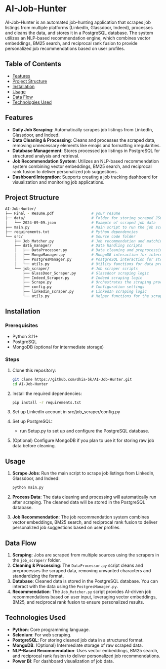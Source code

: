 
# AI-Job-Hunter

AI-Job-Hunter is an automated job-hunting application that scrapes job listings from multiple platforms (LinkedIn, Glassdoor, Indeed), processes and cleans the data, and stores it in a PostgreSQL database. The system utilizes an NLP-based recommendation engine, which combines vector embeddings, BM25 search, and reciprocal rank fusion to provide personalized job recommendations based on user profiles.

## Table of Contents
- [Features](#features)
- [Project Structure](#project-structure)
- [Installation](#installation)
- [Usage](#usage)
- [Data Flow](#data-flow)
- [Technologies Used](#technologies-used)

## Features
- **Daily Job Scraping**: Automatically scrapes job listings from LinkedIn, Glassdoor, and Indeed.
- **Data Cleaning & Processing**: Cleans and processes the scraped data, removing unnecessary elements like emojis and formatting irregularities.
- **Database Management**: Stores processed job listings in PostgreSQL for structured analysis and retrieval.
- **Job Recommendation System**: Utilizes an NLP-based recommendation system combining vector embeddings, BM25 search, and reciprocal rank fusion to deliver personalized job suggestions.
- **Dashboard Integration**: Supports creating a job tracking dashboard for visualization and monitoring job applications.

## Project Structure

```bash
AI-Job-Hunter/
├── Final - Resume.pdf                 # your resume
├── data/                              # Folder for storing scraped JSON data
│   └── 2024-09-09.json                # Example of scraped job data
├── main.py                            # Main script to run the job scraping and recommendation system
├── requirements.txt                   # Python dependencies
└── src/                               # Source code folder
    ├── Job_Matcher.py                 # Job recommendation and matching logic
    ├── data_manager/                  # Data handling scripts
    │   ├── DataProcessor.py           # Data cleaning and preprocessing
    │   ├── MongoManager.py            # MongoDB interaction for intermediate storage
    │   ├── PostgresManager.py         # PostgreSQL interaction for storing structured job data
    │   └── utils.py                   # Utility functions for data processing
    └── job_scraper/                   # Job scraper scripts
        ├── GlassDoor_Scraper.py       # Glassdoor scraping logic
        ├── Indeed_Scraper.py          # Indeed scraping logic
        ├── Scrape.py                  # Orchestrates the scraping process
        ├── config.py                  # Configuration settings
        ├── linkedin_scraper.py        # LinkedIn scraping logic
        └── utils.py                   # Helper functions for the scraping process
   ```
## Installation

### Prerequisites
- Python 3.11+
- PostgreSQL
- MongoDB (optional for intermediate storage)

### Steps
1. Clone this repository:
   ```bash
   git clone https://github.com/dhia-bk/AI-Job-Hunter.git
   cd AI-Job-Hunter
    ```

2. Install the required dependencies:
   ```bash
   pip install -r requirements.txt
   ```


3. Set up LinkedIn account in src/job_scraper/config.py
3. Set up PostgreSQL:
   - run Setup.py to set up and configure the PostgreSQL database.

4. (Optional) Configure MongoDB if you plan to use it for storing raw job data before cleaning.

## Usage

1. **Scrape Jobs**: 
   Run the main script to scrape job listings from LinkedIn, Glassdoor, and Indeed:
   ```bash
   python main.py
   ```

2. **Process Data**: 
   The data cleaning and processing will automatically run after scraping. The cleaned data will be stored in the PostgreSQL database.

3. **Job Recommendation**:
   The job recommendation system combines vector embeddings, BM25 search, and reciprocal rank fusion to deliver personalized job suggestions based on user profiles.

## Data Flow

1. **Scraping**: Jobs are scraped from multiple sources using the scrapers in the `job_scraper/` folder.
2. **Cleaning & Processing**: The `DataProcessor.py` script cleans and preprocesses the scraped data, removing unwanted characters and standardizing the format.
3. **Database**: Cleaned data is stored in the PostgreSQL database. You can interact with the data using the `PostgresManager.py`.
4. **Recommendation**: The `Job_Matcher.py` script provides AI-driven job recommendations based on user input, leveraging vector embeddings, BM25, and reciprocal rank fusion to ensure personalized results.

## Technologies Used
- **Python**: Core programming language.
- **Selenium**: For web scraping.
- **PostgreSQL**: For storing cleaned job data in a structured format.
- **MongoDB**: (Optional) Intermediate storage of raw scraped data.
- **NLP-Based Recommendation**: Uses vector embeddings, BM25 search, and reciprocal rank fusion to deliver personalized job recommendations.
- **Power BI**: For dashboard visualization of job data.
```
